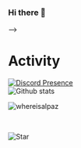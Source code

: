 ### Hi there 👋 


-->


# Activity
[![Discord Presence](https://lanyard.cnrad.dev/api/473613869328367632)](https://discord.com/users/473613869328367632)<br>
![Github stats](https://github-readme-stats.vercel.app/api?username=whereisalpaz)
<p><img align="center" src="https://github-readme-streak-stats.herokuapp.com/?user=whereisalpaz&" alt="whereisalpaz" /></p>
<br>
<p><img align="left" src="https://github-readme-stats.vercel.app/api/top-langs?username=katochayush&show_icons=true&locale=en&layout=compact" alt="Star" /></p>
<br>

